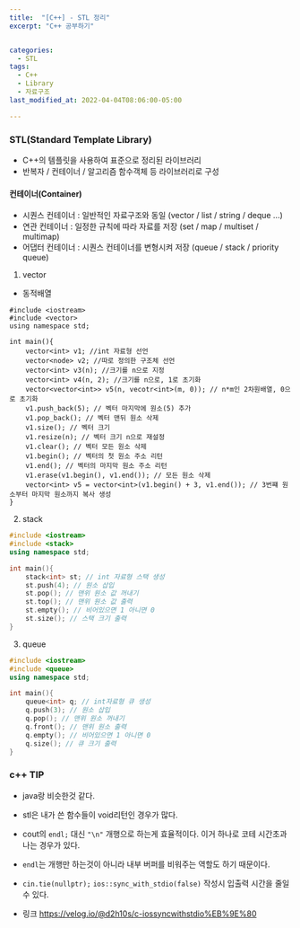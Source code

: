 ```yaml
---
title:  "[C++] - STL 정리"
excerpt: "C++ 공부하기"


categories:
  - STL
tags:
  - C++
  - Library
  - 자료구조
last_modified_at: 2022-04-04T08:06:00-05:00

---
```


### STL(Standard Template Library)
- C++의 템플릿을 사용하여 표준으로 정리된 라이브러리   
- 반복자 / 컨테이너 / 알고리즘 함수객체 등 라이브러리로 구성   

#### 컨테이너(Container)
- 시퀀스 컨테이너 : 일반적인 자료구조와 동일 (vector / list / string / deque ...)   
- 연관 컨테이너 : 일정한 규칙에 따라 자료를 저장 (set / map / multiset / multimap)   
- 어댑터 컨테이너 : 시퀀스 컨테이너를 변형시켜 저장 (queue / stack / priority queue)   

1. vector
- 동적배열

```
#include <iostream>
#include <vector>
using namespace std;

int main(){
	vector<int> v1; //int 자료형 선언
	vector<node> v2; //따로 정의한 구조체 선언
	vector<int> v3(n); //크기를 n으로 지정
	vector<int> v4(n, 2); //크기를 n으로, 1로 초기화
	vector<vector<int>> v5(n, vecotr<int>(m, 0)); // n*m인 2차원배열, 0으로 초기화
	v1.push_back(5); // 벡터 마지막에 원소(5) 추가
	v1.pop_back(); // 벡터 맨뒤 원소 삭제
	v1.size(); // 벡터 크기
	v1.resize(n); // 벡터 크기 n으로 재설정
	v1.clear(); // 벡터 모든 원소 삭제
	v1.begin(); // 벡터의 첫 원소 주소 리턴
	v1.end(); // 벡터의 마지막 원소 주소 리턴
	v1.erase(v1.begin(), v1.end()); // 모든 원소 삭제
	vector<int> v5 = vector<int>(v1.begin() + 3, v1.end()); // 3번쨰 원소부터 마지막 원소까지 복사 생성
}
```

2. stack

```c++
#include <iostream>
#include <stack>
using namespace std;

int main(){
	stack<int> st; // int 자료형 스택 생성
	st.push(4); // 원소 삽입
	st.pop(); // 맨위 원소 값 꺼내기
	st.top(); // 맨위 원소 값 출력
	st.empty(); // 비어있으면 1 아니면 0
	st.size(); // 스택 크기 출력
}
```

3. queue

```c++
#include <iostream>
#include <queue>
using namespace std;

int main(){
	queue<int> q; // int자료형 큐 생성
	q.push(3); // 원소 삽입
	q.pop(); // 맨위 원소 꺼내기
	q.front(); // 맨위 원소 출력
	q.empty(); // 비어있으면 1 아니면 0
	q.size(); // 큐 크기 출력
}
```

### c++ TIP

- java랑 비슷한것 같다.

- stl은 내가 쓴 함수들이 void리턴인 경우가 많다.

- cout의 ```endl;``` 대신 ```"\n"``` 개행으로 하는게 효율적이다. 이거 하나로 코테 시간초과 나는 경우가 있다.   
- ```endl```는 개행만 하는것이 아니라 내부 버퍼를 비워주는 역할도 하기 때문이다.

- ```cin.tie(nullptr);```  ```ios::sync_with_stdio(false)``` 작성시 입출력 시간을 줄일 수 있다.
- 링크 https://velog.io/@d2h10s/c-iossyncwithstdio%EB%9E%80
